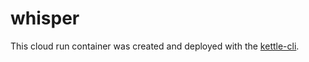 # whisper

This cloud run container was created and deployed with the [kettle-cli](https://github.com/nlathia/kettle-cli).
